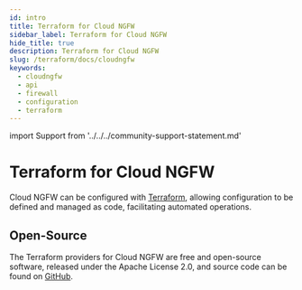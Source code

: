 ```yaml
---
id: intro
title: Terraform for Cloud NGFW
sidebar_label: Terraform for Cloud NGFW
hide_title: true
description: Terraform for Cloud NGFW
slug: /terraform/docs/cloudngfw
keywords:
  - cloudngfw
  - api
  - firewall
  - configuration
  - terraform
---
```


import Support from '../../../community-support-statement.md'

# Terraform for Cloud NGFW

Cloud NGFW can be configured with [Terraform](https://www.terraform.io), allowing configuration to be defined and managed as code, facilitating automated operations.

<!---
This documentation is split into four sections:

- Getting started tutorials: Start here if you are new to Terraform for Cloud NGFW
- How-to guides: Useful for achieving specific real-world objectives or solving specific real-world challenges
- Background info: Higher level content discussing the "why"
- Reference documentation: Lists the modules available for Cloud NGFW, with their correct usage including examples
-->
## Open-Source

The Terraform providers for Cloud NGFW are free and open-source software, released under the Apache License 2.0, and source code can be found on [GitHub](https://github.com/PaloAltoNetworks/terraform-provider-cloudngfwaws).

<Support components={props.components} />